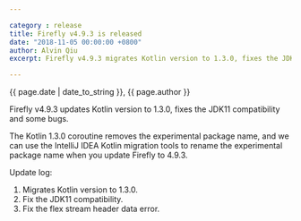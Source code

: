 ```yaml
---

category : release
title: Firefly v4.9.3 is released
date: "2018-11-05 00:00:00 +0800"
author: Alvin Qiu
excerpt: Firefly v4.9.3 migrates Kotlin version to 1.3.0, fixes the JDK11 compatibility and some bugs.  Please click view all to see the details.  

---
```

<p class="text-muted"> {{ page.date | date_to_string }}, {{ page.author }}</p>

Firefly v4.9.3 updates Kotlin version to 1.3.0, fixes the JDK11 compatibility and some bugs.  

The Kotlin 1.3.0 coroutine removes the experimental package name, and we can use the IntelliJ IDEA Kotlin migration tools to rename the experimental package name when you update Firefly to 4.9.3.      

Update log:
1. Migrates Kotlin version to 1.3.0.
2. Fix the JDK11 compatibility.
3. Fix the flex stream header data error.
